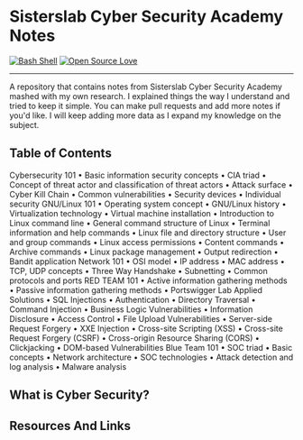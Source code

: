 # Sisterslab Cyber Security Academy Notes

[![Bash Shell](https://badges.frapsoft.com/bash/v1/bash.png?v=103)](https://github.com/ellerbrock/open-source-badges/)
[![Open Source Love](https://badges.frapsoft.com/os/v2/open-source.svg?v=103)](https://github.com/ellerbrock/open-source-badges/)

<hr/>
A repository that contains notes from Sisterslab Cyber Security Academy mashed with my own research. I explained things the way I understand and tried to keep it simple. You can make pull requests and add more notes if you'd like. I will keep adding more data as I expand my knowledge on the subject. 
<br>


## Table of Contents
Cybersecurity 101 
 • Basic information security concepts 
 • CIA triad 
 • Concept of threat actor and classification of threat actors 
 • Attack surface 
 • Cyber Kill Chain 
 • Common vulnerabilities 
 • Security devices 
 • Individual security
GNU/Linux 101 
 • Operating system concept 
 • GNU/Linux history 
 • Virtualization technology 
 • Virtual machine installation 
 • Introduction to Linux command line 
 • General command structure of Linux 
 • Terminal information and help commands 
 • Linux file and directory structure 
 • User and group commands 
 • Linux access permissions 
 • Content commands 
 • Archive commands 
 • Linux package management 
 • Output redirection 
 • Bandit application 
Network 101 
 • OSI model 
 • IP address 
 • MAC address 
 • TCP, UDP concepts 
 • Three Way Handshake 
 • Subnetting 
 • Common protocols and ports
RED TEAM 101
 • Active information gathering methods 
 • Passive information gathering methods 
 • Portswigger Lab Applied Solutions 
 • SQL Injections 
 • Authentication 
 • Directory Traversal 
 • Command Injection 
 • Business Logic Vulnerabilities 
 • Information Disclosure 
 • Access Control 
 • File Upload Vulnerabilities 
 • Server-side Request Forgery 
 • XXE Injection 
 • Cross-site Scripting (XSS) 
 • Cross-site Request Forgery (CSRF) 
 • Cross-origin Resource Sharing (CORS) 
 • Clickjacking 
 • DOM-based Vulnerabilities
Blue Team 101 
 • SOC triad 
 • Basic concepts 
 • Network architecture 
 • SOC technologies 
 • Attack detection and log analysis 
 • Malware analysis
 

## What is Cyber Security?


## Resources And Links
